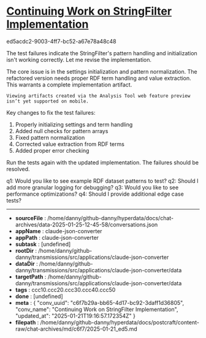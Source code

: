 # [Continuing Work on StringFilter Implementation](https://claude.ai/chat/c6f7b29a-bb65-4d17-bc92-3daff1d36805)

ed5acdc2-9003-4ff7-bc52-a67e78a48c48

 The test failures indicate the StringFilter's pattern handling and initialization isn't working correctly. Let me revise the implementation.

<antThinking>The core issue is in the settings initialization and pattern normalization. The refactored version needs proper RDF term handling and value extraction. This warrants a complete implementation artifact.</antThinking>
```
Viewing artifacts created via the Analysis Tool web feature preview isn’t yet supported on mobile.
```



Key changes to fix the test failures:
1. Properly initializing settings and term handling
2. Added null checks for pattern arrays
3. Fixed pattern normalization
4. Corrected value extraction from RDF terms
5. Added proper error checking

Run the tests again with the updated implementation. The failures should be resolved.

q1: Would you like to see example RDF dataset patterns to test?
q2: Should I add more granular logging for debugging?
q3: Would you like to see performance optimizations?
q4: Should I provide additional edge case tests?

---

* **sourceFile** : /home/danny/github-danny/hyperdata/docs/chat-archives/data-2025-01-25-12-45-58/conversations.json
* **appName** : claude-json-converter
* **appPath** : claude-json-converter
* **subtask** : [undefined]
* **rootDir** : /home/danny/github-danny/transmissions/src/applications/claude-json-converter
* **dataDir** : /home/danny/github-danny/transmissions/src/applications/claude-json-converter/data
* **targetPath** : /home/danny/github-danny/transmissions/src/applications/claude-json-converter/data
* **tags** : ccc10.ccc20.ccc30.ccc40.ccc50
* **done** : [undefined]
* **meta** : {
  "conv_uuid": "c6f7b29a-bb65-4d17-bc92-3daff1d36805",
  "conv_name": "Continuing Work on StringFilter Implementation",
  "updated_at": "2025-01-21T19:16:57.172354Z"
}
* **filepath** : /home/danny/github-danny/hyperdata/docs/postcraft/content-raw/chat-archives/md/c6f7/2025-01-21_ed5.md